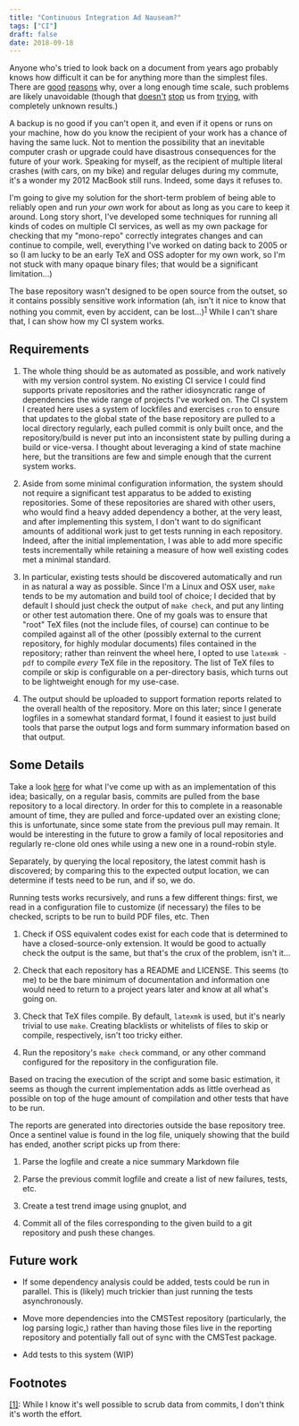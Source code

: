 ```yaml
---
title: "Continuous Integration Ad Nauseam?"
tags: ["CI"]
draft: false
date: 2018-09-18
---
```


Anyone who's tried to look back on a document from years ago probably knows how difficult it can be for anything more than the simplest files.
There are [good](https://en.wikipedia.org/wiki/Software_rot) [reasons](https://en.wikipedia.org/wiki/Entropy) why, over a long enough time scale, such problems are likely unavoidable (though that [doesn't](https://en.wikipedia.org/wiki/Voyager_Golden_Record) [stop](https://en.wikipedia.org/wiki/Long_Now_Foundation) us from [trying](http://www.slate.com/articles/health_and_science/green_room/2009/11/atomic_priesthoods_thorn_landscapes_and_munchian_pictograms.html), with completely unknown results.)

A backup is no good if you can't open it, and even if it opens or runs on your machine, how do you know the recipient of your work has a chance of having the same luck.
Not to mention the possibility that an inevitable computer crash or upgrade could have disastrous consequences for the future of your work.
Speaking for myself, as the recipient of multiple literal crashes (with cars, on my bike) and regular deluges during my commute, it's a wonder my 2012 MacBook still runs.
Indeed, some days it refuses to.

I'm going to give my solution for the short-term problem of being able to reliably open and run _your own_ work for about as long as you care to keep it around.
Long story short, I've developed some techniques for running all kinds of codes on multiple CI services, as well as my own package for checking that my "mono-repo" correctly integrates changes and can continue to compile, well, everything I've worked on dating back to 2005 or so (I am lucky to be an early TeX and OSS adopter for my own work, so I'm not stuck with many opaque binary files; that would be a significant limitation...)

The base repository wasn't designed to be open source from the outset, so it contains possibly sensitive work information (ah, isn't it nice to know that nothing you commit, even by accident, <a name="scrubnote-source">can be lost...)</a><sup>[1](#scrubnote)</sup>
While I can't share that, I can show how my CI system works.

## Requirements

1) The whole thing should be as automated as possible, and work natively with my version control system.
No existing CI service I could find supports private repositories and the rather idiosyncratic range of dependencies the wide range of projects I've worked on.
The CI system I created here uses a system of lockfiles and exercises `cron` to ensure that updates to the global state of the base repository are pulled to a local directory regularly, each pulled commit is only built once, and the repository/build is never put into an inconsistent state by pulling during a build or vice-versa.
I thought about leveraging a kind of state machine here, but the transitions are few and simple enough that the current system works.

2) Aside from some minimal configuration information, the system should not require a significant test apparatus to be added to existing repositories.
Some of these repositories are shared with other users, who would find a heavy added dependency a bother, at the very least, and after implementing this system, I don't want to do significant amounts of additional work just to get tests running in each repository.
Indeed, after the initial implementation, I was able to add more specific tests incrementally while retaining a measure of how well existing codes met a minimal standard.

3) In particular, existing tests should be discovered automatically and run in as natural a way as possible.
Since I'm a Linux and OSX user, `make` tends to be my automation and build tool of choice; I decided that by default I should just check the output of `make check`, and put any linting or other test automation there.
One of my goals was to ensure that "root" TeX files (not the include files, of course) can continue to be compiled against all of the other (possibly external to the current repository, for highly modular documents) files contained in the repository; rather than reinvent the wheel here, I opted to use `latexmk -pdf` to compile _every_ TeX file in the repository.
The list of TeX files to compile or skip is configurable on a per-directory basis, which turns out to be lightweight enough for my use-case.

4) The output should be uploaded to support formation reports related to the overall health of the repository.
More on this later; since I generate logfiles in a somewhat standard format, I found it easiest to just build tools that parse the output logs and form summary information based on that output.

## Some Details

Take a look [here](http://bitbucket.org/jgoldfar/cmstest.jl) for what I've come up with as an implementation of this idea; basically, on a regular basis, commits are pulled from the base repository to a local directory.
In order for this to complete in a reasonable amount of time, they are pulled and force-updated over an existing clone; this is unfortunate, since some state from the previous pull may remain.
It would be interesting in the future to grow a family of local repositories and regularly re-clone old ones while using a new one in a round-robin style.

Separately, by querying the local repository, the latest commit hash is discovered; by comparing this to the expected output location, we can determine if tests need to be run, and if so, we do.

Running tests works recursively, and runs a few different things: first, we read in a configuration file to customize (if necessary) the files to be checked, scripts to be run to build PDF files, etc.
Then

1) Check if OSS equivalent codes exist for each code that is determined to have a closed-source-only extension.
It would be good to actually check the output is the same, but that's the crux of the problem, isn't it...

2) Check that each repository has a README and LICENSE.
This seems (to me) to be the bare minimum of documentation and information one would need to return to a project years later and know at all what's going on.

3) Check that TeX files compile.
By default, `latexmk` is used, but it's nearly trivial to use `make`.
Creating blacklists or whitelists of files to skip or compile, respectively, isn't too tricky either.

4) Run the repository's `make check` command, or any other command configured for the repository in the configuration file.

Based on tracing the execution of the script and some basic estimation, it seems as though the current implementation adds as little overhead as possible on top of the huge amount of compilation and other tests that have to be run.

The reports are generated into directories outside the base repository tree.
Once a sentinel value is found in the log file, uniquely showing that the build has ended, another script picks up from there:

1) Parse the logfile and create a nice summary Markdown file

2) Parse the previous commit logfile and create a list of new failures, tests, etc.

3) Create a test trend image using gnuplot, and

4) Commit all of the files corresponding to the given build to a git repository and push these changes.

## Future work

* If some dependency analysis could be added, tests could be run in parallel. This is (likely) much trickier than just running the tests asynchronously.

* Move more dependencies into the CMSTest repository (particularly, the log parsing logic,) rather than having those files live in the reporting repository and potentially fall out of sync with the CMSTest package.

* Add tests to this system (WIP)

## Footnotes

<a name="scrubnote" href="#scrubnote-source">[1]</a>: While I know it's well possible to scrub data from commits, I don't think it's worth the effort.